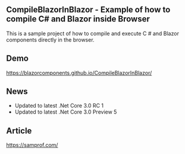 ## CompileBlazorInBlazor - Example of how to compile C# and Blazor inside Browser


This is a sample project of how to compile and execute C # and Blazor components directly in the browser.

## Demo
https://blazorcomponents.github.io/CompileBlazorInBlazor/

## News
- Updated to latest .Net Core 3.0 RC 1
- Updated to latest .Net Core 3.0 Preview 5


## Article
https://samprof.com/
